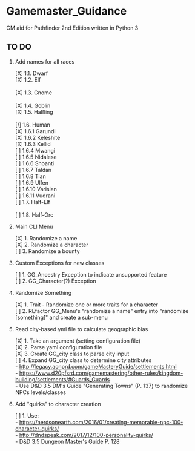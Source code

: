 # Gamemaster_Guidance
GM aid for Pathfinder 2nd Edition written in Python 3

## TO DO
1. Add names for all races

	[X] 1.1. Dwarf<br>
	[X] 1.2. Elf<br>	
	[X] 1.3. Gnome<br>	
	[X] 1.4. Goblin<br>	
	[X] 1.5. Halfling<br>	
	[/] 1.6. Human<br>
		[X] 1.6.1 Garundi<br>
		[X] 1.6.2 Keleshite<br>
		[X] 1.6.3 Kellid<br>
		[ ] 1.6.4 Mwangi<br>
		[ ] 1.6.5 Nidalese<br>
		[ ] 1.6.6 Shoanti<br>
		[ ] 1.6.7 Taldan<br>
		[ ] 1.6.8 Tian<br>
		[ ] 1.6.9 Ulfen<br>
		[ ] 1.6.10 Varisian<br>
		[ ] 1.6.11 Vudrani<br>
	[ ] 1.7. Half-Elf<br>	
	[ ] 1.8. Half-Orc<br>

2. Main CLI Menu

	[X] 1. Randomize a name<br>
	[X] 2. Randomize a character<br>
	[ ] 3. Randomize a bounty<br>

3. Custom Exceptions for new classes

	[ ] 1. GG_Ancestry Exception to indicate unsupported feature<br>
	[ ] 2. GG_Character(?) Exception<br>

4. Randomize Something

	[X] 1. Trait - Randomize one or more traits for a character<br>
	[ ] 2. REfactor GG_Menu's "randomize a name" entry into "randomize [something]" and create a sub-menu<br>

5. Read city-based yml file to calculate geographic bias

	[X] 1. Take an argument (setting configuration file)<br>
	[X] 2. Parse yaml configuration file<br>
	[X] 3. Create GG_city class to parse city input<br>
	[ ] 4. Expand GG_city class to determine city attributes<br>
		- http://legacy.aonprd.com/gameMasteryGuide/settlements.html<br>
		- https://www.d20pfsrd.com/gamemastering/other-rules/kingdom-building/settlements/#Guards_Guards<br>
		- Use D&D 3.5 DM's Guide "Generating Towns" (P. 137) to randomize NPCs levels/classes<br>

6. Add "quirks" to character creation

	[ ] 1. Use:<br>
		- https://nerdsonearth.com/2016/01/creating-memorable-npc-100-character-quirks/<br>
		- http://dndspeak.com/2017/12/100-personality-quirks/<br>
		- D&D 3.5 Dungeon Master's Guide P. 128<br>
